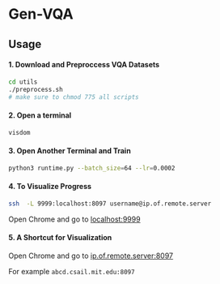 # Gen-VQA

## Usage

#### 1. Download and Preproccess VQA Datasets

```bash
cd utils
./preprocess.sh
# make sure to chmod 775 all scripts
```

#### 2. Open a terminal

```bash
visdom
```

#### 3. Open Another Terminal and Train

```bash
python3 runtime.py --batch_size=64 --lr=0.0002
```

#### 4. To Visualize Progress

```bash
ssh  -L 9999:localhost:8097 username@ip.of.remote.server
```

Open Chrome and go to [localhost:9999](localhost:9999)

#### 5. A Shortcut for Visualization

Open Chrome and go to [ip.of.remote.server:8097](ip.of.remote.server:8097)

For example `abcd.csail.mit.edu:8097`

